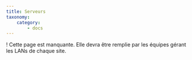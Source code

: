 ```yaml
---
title: Serveurs
taxonomy:
    category:
        - docs
---
```


! Cette page est manquante. Elle devra être remplie par les équipes gérant les LANs de chaque site.